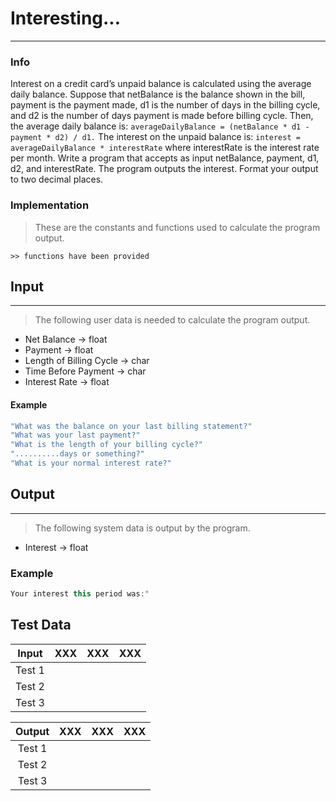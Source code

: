 # Interesting...
***
### Info
Interest on a credit card’s unpaid balance is calculated using the
average daily balance. Suppose that netBalance is the balance shown in
the bill, payment is the payment made, d1 is the number of days in the
billing cycle, and d2 is the number of days payment is made before
billing cycle. Then, the average daily balance is:
`averageDailyBalance = (netBalance * d1 - payment * d2) / d1.`
The interest on the unpaid balance is:
`interest = averageDailyBalance * interestRate`
where interestRate is the interest rate per month.
Write a program that accepts as input netBalance, payment, d1, d2, and
interestRate. The program outputs the interest.
Format your output to two decimal places.

### Implementation
> These are the constants and functions used to calculate the program output.

```
>> functions have been provided
```

## Input
***
> The following user data is needed to calculate the program output.

+ Net Balance -> float
+ Payment -> float
+ Length of Billing Cycle -> char
+ Time Before Payment -> char
+ Interest Rate -> float

#### Example
```c++
"What was the balance on your last billing statement?"
"What was your last payment?"
"What is the length of your billing cycle?"
"..........days or something?"
"What is your normal interest rate?"
```

## Output
***
> The following system data is output by the program.

+ Interest -> float

### Example
```c++
Your interest this period was:"
```

## Test Data
| Input  | XXX | XXX | XXX |
|:------:|:---:|:---:|:---:|
| Test 1 |     |     |     |
| Test 2 |     |     |     |
| Test 3 |     |     |     |

| Output | XXX | XXX | XXX |
|:------:|:---:|:---:|:---:|
| Test 1 |     |     |     |
| Test 2 |     |     |     |
| Test 3 |     |     |     |
